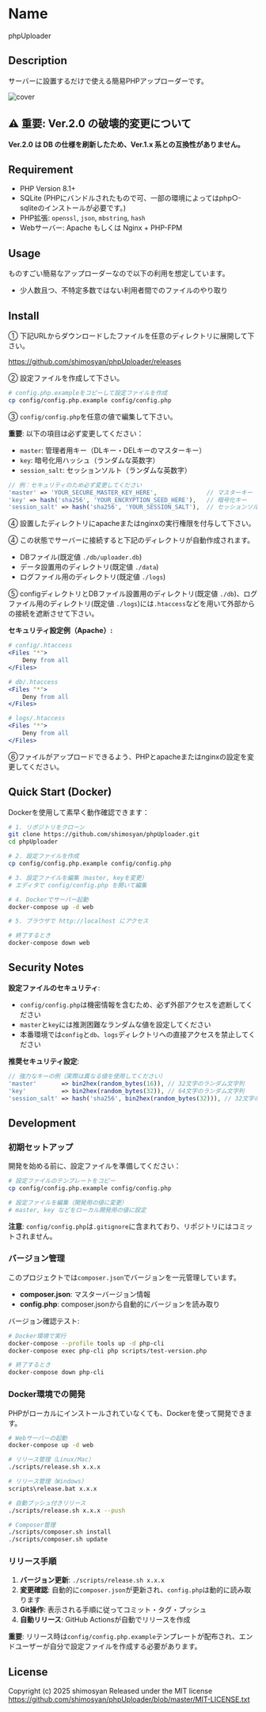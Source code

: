 # Name

phpUploader

## Description

サーバーに設置するだけで使える簡易PHPアップローダーです。

![cover](https://github.com/user-attachments/assets/bd485c47-6acd-4525-9a17-5eb38cf98fc0)

## ⚠️ 重要: Ver.2.0 の破壊的変更について

**Ver.2.0 は DB の仕様を刷新したため、Ver.1.x 系との互換性がありません。**

## Requirement

- PHP Version 8.1+
- SQLite (PHPにバンドルされたもので可、一部の環境によってはphp○-sqliteのインストールが必要です。)
- PHP拡張: `openssl`, `json`, `mbstring`, `hash`
- Webサーバー: Apache もしくは Nginx + PHP-FPM

## Usage

ものすごい簡易なアップローダーなので以下の利用を想定しています。

- 少人数且つ、不特定多数ではない利用者間でのファイルのやり取り

## Install

① 下記URLからダウンロードしたファイルを任意のディレクトリに展開して下さい。

<https://github.com/shimosyan/phpUploader/releases>

② 設定ファイルを作成して下さい。

```bash
# config.php.exampleをコピーして設定ファイルを作成
cp config/config.php.example config/config.php
```

③ `config/config.php`を任意の値で編集して下さい。

**重要**: 以下の項目は必ず変更してください：

- `master`: 管理者用キー（DLキー・DELキーのマスターキー）
- `key`: 暗号化用ハッシュ（ランダムな英数字）
- `session_salt`: セッションソルト（ランダムな英数字）

```php
// 例：セキュリティのため必ず変更してください
'master' => 'YOUR_SECURE_MASTER_KEY_HERE',              // マスターキー
'key' => hash('sha256', 'YOUR_ENCRYPTION_SEED_HERE'),   // 暗号化キー
'session_salt' => hash('sha256', 'YOUR_SESSION_SALT'),  // セッションソルト
```

④ 設置したディレクトリにapacheまたはnginxの実行権限を付与して下さい。

④ この状態でサーバーに接続すると下記のディレクトリが自動作成されます。

- DBファイル(既定値 `./db/uploader.db`)
- データ設置用のディレクトリ(既定値 `./data`)
- ログファイル用のディレクトリ(既定値 `./logs`)

⑤ configディレクトリとDBファイル設置用のディレクトリ(既定値 `./db`)、ログファイル用のディレクトリ(既定値 `./logs`)には`.htaccess`などを用いて外部からの接続を遮断させて下さい。

**セキュリティ設定例（Apache）:**

```apache
# config/.htaccess
<Files "*">
    Deny from all
</Files>

# db/.htaccess
<Files "*">
    Deny from all
</Files>

# logs/.htaccess
<Files "*">
    Deny from all
</Files>
```

⑥ファイルがアップロードできるよう、PHPとapacheまたはnginxの設定を変更してください。

## Quick Start (Docker)

Dockerを使用して素早く動作確認できます：

```bash
# 1. リポジトリをクローン
git clone https://github.com/shimosyan/phpUploader.git
cd phpUploader

# 2. 設定ファイルを作成
cp config/config.php.example config/config.php

# 3. 設定ファイルを編集（master, keyを変更）
# エディタで config/config.php を開いて編集

# 4. Dockerでサーバー起動
docker-compose up -d web

# 5. ブラウザで http://localhost にアクセス

# 終了するとき
docker-compose down web
```

## Security Notes

**設定ファイルのセキュリティ**:

- `config/config.php`は機密情報を含むため、必ず外部アクセスを遮断してください
- `master`と`key`には推測困難なランダムな値を設定してください
- 本番環境では`config`と`db`、`logs`ディレクトリへの直接アクセスを禁止してください

**推奨セキュリティ設定**:

```php
// 強力なキーの例（実際は異なる値を使用してください）
'master'       => bin2hex(random_bytes(16)), // 32文字のランダム文字列
'key'          => bin2hex(random_bytes(32)), // 64文字のランダム文字列
'session_salt' => hash('sha256', bin2hex(random_bytes(32))), // 32文字のランダム文字列
```

## Development

### 初期セットアップ

開発を始める前に、設定ファイルを準備してください：

```bash
# 設定ファイルのテンプレートをコピー
cp config/config.php.example config/config.php

# 設定ファイルを編集（開発用の値に変更）
# master, key などをローカル開発用の値に設定
```

**注意**: `config/config.php`は`.gitignore`に含まれており、リポジトリにはコミットされません。

### バージョン管理

このプロジェクトでは`composer.json`でバージョンを一元管理しています。

- **composer.json**: マスターバージョン情報
- **config.php**: composer.jsonから自動的にバージョンを読み取り

バージョン確認テスト:

```bash
# Docker環境で実行
docker-compose --profile tools up -d php-cli
docker-compose exec php-cli php scripts/test-version.php

# 終了するとき
docker-compose down php-cli
```

### Docker環境での開発

PHPがローカルにインストールされていなくても、Dockerを使って開発できます。

```bash
# Webサーバーの起動
docker-compose up -d web

# リリース管理（Linux/Mac）
./scripts/release.sh x.x.x

# リリース管理（Windows）
scripts\release.bat x.x.x

# 自動プッシュ付きリリース
./scripts/release.sh x.x.x --push

# Composer管理
./scripts/composer.sh install
./scripts/composer.sh update
```

### リリース手順

1. **バージョン更新**: `./scripts/release.sh x.x.x`
2. **変更確認**: 自動的に`composer.json`が更新され、`config.php`は動的に読み取ります
3. **Git操作**: 表示される手順に従ってコミット・タグ・プッシュ
4. **自動リリース**: GitHub Actionsが自動でリリースを作成

**重要**: リリース時は`config/config.php.example`テンプレートが配布され、エンドユーザーが自分で設定ファイルを作成する必要があります。

## License

Copyright (c) 2025 shimosyan
Released under the MIT license
<https://github.com/shimosyan/phpUploader/blob/master/MIT-LICENSE.txt>
